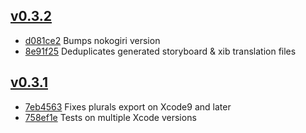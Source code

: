 ## [v0.3.2](https://github.com/viktorasl/xlocalize/releases/tag/0.3.2)

* [d081ce2](https://github.com/viktorasl/xlocalize/commit/d081ce2640d7e8997d6d98a7659f31d571103f36) Bumps nokogiri version
* [8e91f25](https://github.com/viktorasl/xlocalize/commit/8e91f256dd17c9566848abe3a5e1d06ca283f4f7) Deduplicates generated storyboard & xib translation files

## [v0.3.1](https://github.com/viktorasl/xlocalize/releases/tag/0.3.1)

* [7eb4563](https://github.com/viktorasl/xlocalize/commit/7eb4563456932b72fab0b3579a9d9ed1d5b97f0c) Fixes plurals export on Xcode9 and later
* [758ef1e](https://github.com/viktorasl/xlocalize/commit/758ef1eae39ec5cc15d58b39eda93cc423f1dfa8) Tests on multiple Xcode versions
